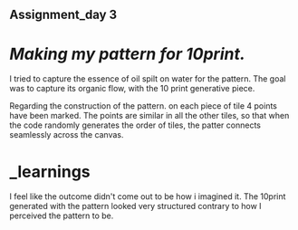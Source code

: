 ## Assignment_day 3


# _Making my pattern for 10print._


I tried to capture the essence of oil spilt on water for the pattern. The goal was to capture its organic flow, with the 10 print generative piece.


Regarding the construction of the pattern. on each piece of tile 4 points have been marked. The points are similar in all the other tiles, so that when the code randomly generates the order of tiles, the patter connects seamlessly across the canvas.


# _learnings


I feel like the outcome didn't come out to be how i imagined it. The 10print generated with the pattern looked very structured contrary to how I perceived the pattern to be.


